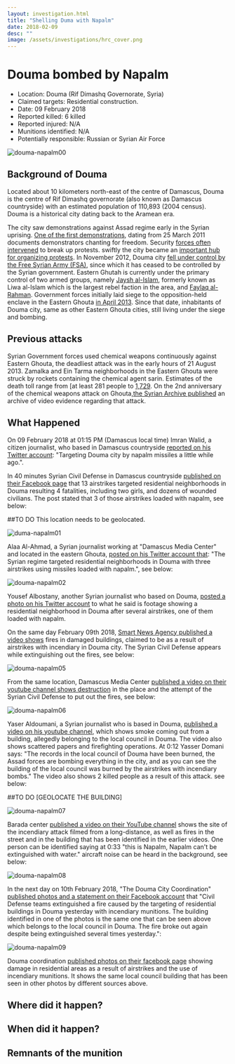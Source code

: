 ```yaml
---
layout: investigation.html
title: "Shelling Duma with Napalm"
date: 2018-02-09
desc: ""
image: /assets/investigations/hrc_cover.png
---
```


# Douma bombed by Napalm

- Location: Douma (Rif Dimashq Governorate, Syria)
- Claimed targets: Residential construction.
- Date: 09 February 2018
- Reported killed: 6 killed
- Reported injured: N/A
- Munitions identified: N/A
- Potentially responsible: Russian or Syrian Air Force

![douma-napalm00](/assets/douma-napalm00.jpg)

## Background of Douma

Located about 10 kilometers north-east of the centre of Damascus, Douma is the centre of Rif Dimashq governorate (also known as Damascus countryside) with an estimated population of 110,893 (2004 census). Douma is a historical city dating back to the Aramean era.

The city saw demonstrations against Assad regime early in the Syrian uprising. [One of the first demonstrations](https://www.youtube.com/watch?v=MesN-sNruLs), dating from 25 March 2011 documents demonstrators chanting for freedom. Security [forces often intervened](https://youtu.be/Qn7J7hXFPNE?t=5m20s) to break up protests. swiftly the city became an [important hub for organizing protests](https://www.youtube.com/watch?v=oytok3Zdc94). In November 2012, Douma city [fell under control by the Free Syrian Army (FSA)](https://www.youtube.com/watch?v=nmjfla6qaY4), since which it has ceased to be controlled by the Syrian government.
Eastern Ghutah is currently under the primary control of two armed groups, namely [Jaysh al-Islam](https://www.jaishalislam.com/), formerly known as Liwa al-Islam which is the largest rebel faction in the area, and [Faylaq al-Rahman](http://alrahmancorps.com/).
Government forces initially laid siege to the opposition-held enclave in the Eastern Ghouta [in April 2013](http://www.ohchr.org/Documents/HRBodies/HRCouncil/CoISyria/A-HRC-37-72_EN.pdf). Since that date, inhabitants of Douma city, same as other Eastern Ghouta cities, still living under the siege and bombing.

## Previous attacks

Syrian Government forces used chemical weapons continuously against Eastern Ghouta, the deadliest attack was in the early hours of 21 August 2013.  Zamalka and  Ein Tarma neighborhoods in the Eastern Ghouta were struck by rockets containing the chemical agent sarin. Estimates of the death toll range from [at least 281 people[](https://www.diplomatie.gouv.fr/IMG/pdf/Syrian_Chemical_Programme.pdf) to [1,729](https://www.dailystar.com.lb/News/Middle-East/2013/Aug-22/228268-bodies-still-being-found-after-alleged-syria-chemical-attack-opposition.ashx).
On the 2nd anniversary of the chemical weapons attack on Ghouta,[the Syrian Archive published](https://syrianarchive.org/en/investigations/Press-Release-of-the-Chemical-Weapons-Attack-on-Damascus.html) an archive of video evidence regarding that attack.

## What Happened

On 09 February 2018 at 01:15 PM (Damascus local time) Imran Walid, a citizen journalist, who based in Damascus countryside [reported on his Twitter account](https://twitter.com/Omran_Almansi/status/961921399232311296): "Targeting Douma city by napalm missiles a little while ago.".

In 40 minutes Syrian Civil Defense in Damascus countryside [published on their Facebook page](https://www.facebook.com/SCDrifdimashq/posts/2092827634075868) that 13 airstrikes targeted residential neighborhoods in Douma resulting 4 fatalities, including two girls, and dozens of wounded civilians. The post stated that 3 of those airstrikes loaded with napalm, see below:

##TO DO
This location needs to be geolocated.

![duma-napalm01](/assets/douma-napalm01.jpg)

Alaa Al-Ahmad, a Syrian journalist working at "Damascus Media Center" and located in the eastern Ghouta, [posted on his Twitter account that](https://twitter.com/Press_Alaaahmad/status/961935319108071424): "The Syrian regime targeted residential neighborhoods in Douma with three airstrikes using missiles loaded with napalm.", see below:

![douma-napalm02](/assets/douma-napalm02.jpg)

Yousef Albostany, another Syrian journalist who based on Douma, [posted a photo on his Twitter account](https://twitter.com/YousefAlbostany/status/961981527868440577) to what he said is footage showing a residential neighborhood in Douma after several airstrikes, one of them loaded with napalm.

On the same day February 09th 2018, [Smart News Agency published a video shows](https://www.youtube.com/watch?v=CUDnCmLVUTc) fires in damaged buildings, claimed to be as a result of airstrikes with incendiary in Douma city. The Syrian Civil Defense appears while extinguishing out the fires, see below:

![douma-napalm05](/assets/douma-napalm05.jpg)

From the same location, Damascus Media Center [published a video on their youtube channel shows destruction](https://www.youtube.com/watch?v=7N_aCjMEPbs) in the place and the attempt of the Syrian Civil Defense to put out the fires, see below:

![douma-napalm06](/assets/douma-napalm06.jpg)

Yaser Aldoumani, a Syrian journalist who is based in Douma, [published a video on his youtube channel](https://www.youtube.com/watch?v=uiXle6468Zc), which shows smoke coming out from a building, allegedly belonging to the local council in Douma. The video also shows scattered papers and firefighting operations. At 0:12 Yasser Domani says: "The records in the local council of Douma have been burned, the Assad forces are bombing everything in the city, and as you can see the building of the local council was burned by the airstrikes with incendiary bombs." The video also shows 2 killed people as a result of this attack. see below:

##TO DO [GEOLOCATE THE BUILDING]

![douma-napalm07](/assets/douma-napalm07.jpg)

Barada center [published a video on their YouTube channel](https://www.youtube.com/watch?v=wK2PbJNvci0) shows the site of the incendiary attack filmed from a long-distance, as well as fires in the street and in the building that has been identified in the earlier videos. One person can be identified saying at 0:33 "this is Napalm,  Napalm can't be extinguished with water." aircraft noise can be heard in the background, see below:

![douma-napalm08](/assets/douma-napalm08.jpg)

In the next day on 10th February 2018, "The Douma City Coordination" [published photos and a statement on their Facebook account](https://www.facebook.com/Douma.Revolution.2011/posts/1672415679506007) that "Civil Defense teams extinguished a fire caused by the targeting of residential buildings in Douma yesterday with incendiary munitions. The building identified in one of the photos is the same one that can be seen above which belongs to the local council in Douma.  The fire broke out again despite being extinguished several times yesterday.":

![douma-napalm09](/assets/douma-napalm09.png)

Douma coordination [published photos on their facebook page](https://www.facebook.com/Douma.Revolution/posts/735589393318321) showing damage in residential areas as a result of airstrikes and the use of incendiary munitions. It shows the same local council building that has been seen in other photos by different sources above.

## Where did it happen?


## When did it happen?


## Remnants of the munition
